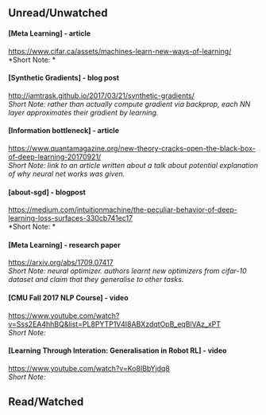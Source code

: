 
## Unread/Unwatched
#### [Meta Learning] - article  
https://www.cifar.ca/assets/machines-learn-new-ways-of-learning/  
*Short Note: *

#### [Synthetic Gradients] - blog post  
http://iamtrask.github.io/2017/03/21/synthetic-gradients/  
*Short Note: rather than actually compute gradient via backprop, each NN layer approximates their gradient by learning.*

#### [Information bottleneck] - article  
https://www.quantamagazine.org/new-theory-cracks-open-the-black-box-of-deep-learning-20170921/  
*Short Note: link to an article written about a talk about potential explanation of why neural net works was given.*

#### [about-sgd] - blogpost  
https://medium.com/intuitionmachine/the-peculiar-behavior-of-deep-learning-loss-surfaces-330cb741ec17  
*Short Note: *

#### [Meta Learning] - research paper  
https://arxiv.org/abs/1709.07417  
*Short Note: neural optimizer. authors learnt new optimizers from cifar-10 dataset and claim that they generalise to other tasks.*

#### [CMU Fall 2017 NLP Course] - video  
https://www.youtube.com/watch?v=Sss2EA4hhBQ&list=PL8PYTP1V4I8ABXzdqtOpB_eqBlVAz_xPT  
*Short Note:*

#### [Learning Through Interation: Generalisation in Robot RL] - video  
https://www.youtube.com/watch?v=Ko8IBbYjdq8  
*Short Note:*

  

## Read/Watched

